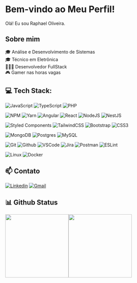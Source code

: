 # Bem-vindo ao Meu Perfil!
Olá! Eu sou Raphael Oliveira. 

## Sobre mim
🎓 Análise e Desenvolvimento de Sistemas <br>
🎓 Técnico em Eletrônica <br>
👩🏻‍💻 Desenvolvedor FullStack <br>
🎮 Gamer nas horas vagas

## 💻 Tech Stack:
![JavaScript](https://img.shields.io/badge/javascript-%23323330.svg?style=for-the-badge&logo=javascript&logoColor=%23F7DF1E)
![TypeScript](https://img.shields.io/badge/typescript-%23007ACC.svg?style=for-the-badge&logo=typescript&logoColor=white)
![PHP](https://img.shields.io/badge/Php-181717?&style=for-the-badge&logo=php&logoColor=blue)

![NPM](https://img.shields.io/badge/NPM-%23000000.svg?style=for-the-badge&logo=npm&logoColor=white)
![Yarn](https://img.shields.io/badge/yarn-%232C8EBB.svg?style=for-the-badge&logo=yarn&logoColor=white)
![Angular](https://img.shields.io/badge/-Angular-DD0031?&style=for-the-badge&logo=angular&logoColor=white)
![React](https://img.shields.io/badge/react%20-61DAFB.svg?&style=for-the-badge&logo=react&logoColor=black)
![NodeJS](https://img.shields.io/badge/nodejs-339933?style=for-the-badge&logo=node.js&logoColor=white)
![NestJS](https://img.shields.io/badge/nestjs-%23E0234E.svg?style=for-the-badge&logo=nestjs&logoColor=white)

![Styled Components](https://img.shields.io/badge/styled--components-DB7093?style=for-the-badge&logo=styled-components&logoColor=white)
![TailwindCSS](https://img.shields.io/badge/tailwindcss-%2338B2AC.svg?style=for-the-badge&logo=tailwind-css&logoColor=white) 
![Bootstrap](https://img.shields.io/badge/-Bootstrap-563D7C?&style=for-the-badge&logo=bootstrap&logoColor=white)
![CSS3](https://img.shields.io/badge/css3%20-%231572B6.svg?&style=for-the-badge&logo=css3&logoColor=white)

![MongoDB](https://img.shields.io/badge/MongoDB-47A248?style=for-the-badge&logo=mongodb&logoColor=white)
![Postgres](https://img.shields.io/badge/postgres-%23316192.svg?style=for-the-badge&logo=postgresql&logoColor=white) 
![MySQL](https://img.shields.io/badge/MySQL-00000F?style=for-the-badge&logo=mysql&logoColor=white)

![Git](https://img.shields.io/badge/git%20-%23F05011.svg?&style=for-the-badge&logo=git&logoColor=white)
![Github](https://img.shields.io/badge/github-181717?&style=for-the-badge&logo=github&logoColor=white)
![VSCode](https://img.shields.io/badge/-VSCode-007ACC?&style=for-the-badge&logo=visual-studio-code&logoColor=white)
![Jira](https://img.shields.io/badge/jira-%230A0FFF.svg?style=for-the-badge&logo=jira&logoColor=white)
![Postman](https://img.shields.io/badge/postman-orange?style=for-the-badge&logo=postman&logoColor=white)
![ESLint](https://img.shields.io/badge/ESLint-4B3263?style=for-the-badge&logo=eslint&logoColor=white)

![Linux](https://img.shields.io/badge/Linux-FCC624?style=for-the-badge&logo=linux&logoColor=black)
![Docker](https://img.shields.io/badge/docker-blue.svg?style=for-the-badge&logo=docker&logoColor=white)

## 📫 Contato
[![Linkedin](https://img.shields.io/badge/-LinkedIn-blue?style=for-the-badge&logo=Linkedin&logoColor=white&link=https://www.linkedin.com/in/oliveiraster/)](https://www.linkedin.com/in/oliveiraster/)
[![Gmail](https://img.shields.io/badge/-Gmail-EA4335?style=for-the-badge&logo=Gmail&logoColor=white&link=mailto:oliveiraster.dev@gmail.com)](mailto:oliveiraster.dev@gmail.com)



## 📊 Github Status
<div style="display: flex; flex-wrap: nowrap;">
    <img style="height: 200px;" src="https://github-readme-stats.vercel.app/api/top-langs/?username=oliveiraster&layout=compact&theme=dracula&count_private=true&langs_count=8">
    <img style="height: 200px;" src="https://github-readme-streak-stats.herokuapp.com/?user=oliveiraster">
  
</div>
